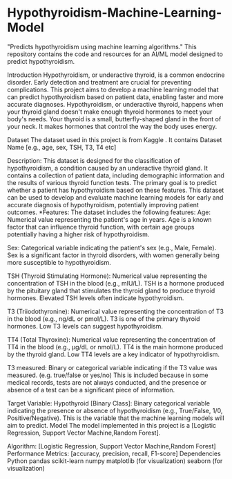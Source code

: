 # Hypothyroidism-Machine-Learning-Model

"Predicts hypothyroidism using machine learning algorithms." This repository contains the code and resources for an AI/ML model designed to predict hypothyroidism.

Introduction
Hypothyroidism, or underactive thyroid, is a common endocrine disorder. Early detection and treatment are crucial for preventing complications. This project aims to develop a machine learning model that can predict hypothyroidism based on patient data, enabling faster and more accurate diagnoses. Hypothyroidism, or underactive thyroid, happens when your thyroid gland doesn't make enough thyroid hormones to meet your body's needs. Your thyroid is a small, butterfly-shaped gland in the front of your neck. It makes hormones that control the way the body uses energy.

Dataset
The dataset used in this project is from Kaggle . It contains Dataset Name [e.g., age, sex, TSH, T3, T4 etc]

Description: This dataset is designed for the classification of hypothyroidism, a condition caused by an underactive thyroid gland. It contains a collection of patient data, including demographic information and the results of various thyroid function tests. The primary goal is to predict whether a patient has hypothyroidism based on these features. This dataset can be used to develop and evaluate machine learning models for early and accurate diagnosis of hypothyroidism, potentially improving patient outcomes.
*Features: The dataset includes the following features: Age: Numerical value representing the patient's age in years. Age is a known factor that can influence thyroid function, with certain age groups potentially having a higher risk of hypothyroidism.

Sex: Categorical variable indicating the patient's sex (e.g., Male, Female). Sex is a significant factor in thyroid disorders, with women generally being more susceptible to hypothyroidism.

TSH (Thyroid Stimulating Hormone): Numerical value representing the concentration of TSH in the blood (e.g., mIU/L). TSH is a hormone produced by the pituitary gland that stimulates the thyroid gland to produce thyroid hormones. Elevated TSH levels often indicate hypothyroidism.

T3 (Triiodothyronine): Numerical value representing the concentration of T3 in the blood (e.g., ng/dL or pmol/L). T3 is one of the primary thyroid hormones. Low T3 levels can suggest hypothyroidism.

TT4 (Total Thyroxine): Numerical value representing the concentration of TT4 in the blood (e.g., μg/dL or nmol/L). TT4 is the main hormone produced by the thyroid gland. Low TT4 levels are a key indicator of hypothyroidism.

T3 measured: Binary or categorical variable indicating if the T3 value was measured. (e.g. true/false or yes/no) This is included because in some medical records, tests are not always conducted, and the presence or absence of a test can be a significant piece of information.

Target Variable: Hypothyroid [Binary Class]: Binary categorical variable indicating the presence or absence of hypothyroidism (e.g., True/False, 1/0, Positive/Negative). This is the variable that the machine learning models will aim to predict.
Model
The model implemented in this project is a [Logistic Regression, Support Vector Machine,Random Forest].

Algorithm: [Logistic Regression, Support Vector Machine,Random Forest]
Performance Metrics: [accuracy, precision, recall, F1-score]
Dependencies
Python
pandas
scikit-learn
numpy
matplotlib (for visualization)
seaborn (for visualization)
